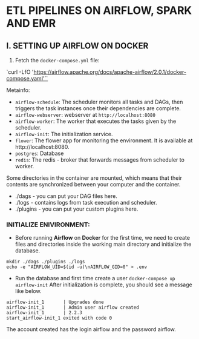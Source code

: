 # ETL PIPELINES ON AIRFLOW, SPARK AND EMR

## I. SETTING UP AIRFLOW ON DOCKER
1. Fetch the `docker-compose.yml` file:
 
 `curl -LfO 'https://airflow.apache.org/docs/apache-airflow/2.0.1/docker-compose.yaml'``

Metainfo:
- `airflow-schedule`: The scheduler monitors all tasks and DAGs, then triggers the task instances once their dependencies are complete.
- `airflow-webserver`: webserver at `http://localhost:8080`
- `airflow-worker`: The worker that executes the tasks given by the scheduler.
- `airflow-init`: The initialization service.
- `flower`: The flower app for monitoring the environment. It is available at http://localhost:8080.
- `postgres`: Database
- `redis`: The redis - broker that forwards messages from scheduler to worker.

Some directories in the container are mounted, which means that their contents are synchronized between your computer and the container.

- ./dags - you can put your DAG files here.
- ./logs - contains logs from task execution and scheduler.
- ./plugins - you can put your custom plugins here.

### INITIALIZE ENIVIRONMENT:
- Before running **Airflow** on **Docker** for the first time, we need to create files and directories inside the working main directory and initialize the database.

~~~
mkdir ./dags ./plugins ./logs
echo -e "AIRFLOW_UID=$(id -u)\nAIRFLOW_GID=0" > .env
~~~

- Run the database and first time create a user
`docker-compose up airflow-init`
After initialization is complete, you should see a message like below.

~~~
airflow-init_1       | Upgrades done
airflow-init_1       | Admin user airflow created
airflow-init_1       | 2.2.3
start_airflow-init_1 exited with code 0
~~~
The account created has the login airflow and the password airflow.
